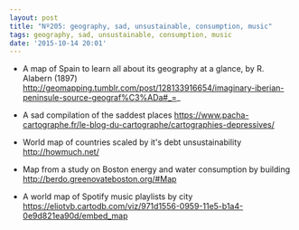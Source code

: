 ```yaml
---
layout: post
title: "Nº205: geography, sad, unsustainable, consumption, music"
tags: geography, sad, unsustainable, consumption, music
date: '2015-10-14 20:01'
---
```


* A map of Spain to learn all about its geography at a glance, by R. Alabern (1897)
  http://geomapping.tumblr.com/post/128133916654/imaginary-iberian-peninsule-source-geograf%C3%ADa#_=_

* A sad compilation of the saddest places
  https://www.pacha-cartographe.fr/le-blog-du-cartographe/cartographies-depressives/

* World map of countries scaled by it's debt unsustainability
  http://howmuch.net/

* Map from a study on Boston energy and water consumption by building
http://berdo.greenovateboston.org/#Map

* A world map of Spotify music playlists by city
  https://eliotvb.cartodb.com/viz/971d1556-0959-11e5-b1a4-0e9d821ea90d/embed_map
